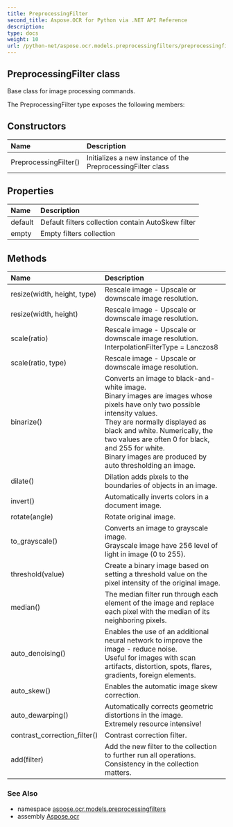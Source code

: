 ```yaml
---
title: PreprocessingFilter
second_title: Aspose.OCR for Python via .NET API Reference
description: 
type: docs
weight: 10
url: /python-net/aspose.ocr.models.preprocessingfilters/preprocessingfilter/
---
```


## PreprocessingFilter class

Base class for image processing commands.

The PreprocessingFilter type exposes the following members:
## Constructors
| Name | Description |
| :- | :- |
|PreprocessingFilter()|Initializes a new instance of the PreprocessingFilter class|
## Properties
| Name | Description |
| :- | :- |
|default|Default filters collection contain AutoSkew filter|
|empty|Empty filters collection|
## Methods
| Name | Description |
| :- | :- |
|resize(width, height, type)|Rescale image - Upscale or downscale image resolution.|
|resize(width, height)|Rescale image - Upscale or downscale image resolution.|
|scale(ratio)|Rescale image - Upscale or downscale image resolution.<br/>            InterpolationFilterType = Lanczos8|
|scale(ratio, type)|Rescale image - Upscale or downscale image resolution.|
|binarize()|Converts an image to black-and-white image.<br/>            Binary images are images whose pixels have only two possible intensity values. <br/>            They are normally displayed as black and white. Numerically, the two values are often 0 for black, and 255 for white.<br/>            Binary images are produced by auto thresholding an image.|
|dilate()|Dilation adds pixels to the boundaries of objects in an image.|
|invert()|Automatically inverts colors in a document image.|
|rotate(angle)|Rotate original image.|
|to_grayscale()|Converts an image to grayscale image.<br/>            Grayscale image have 256 level of light in image (0 to 255).|
|threshold(value)|Create a binary image based on setting a threshold value on the pixel intensity of the original image.|
|median()|The median filter run through each element of the image and replace each pixel with the median of its neighboring pixels.|
|auto_denoising()|Enables the use of an additional neural network to improve the image - reduce noise.<br/>            Useful for images with scan artifacts, distortion, spots, flares, gradients, foreign elements.|
|auto_skew()|Enables the automatic image skew correction.|
|auto_dewarping()|Automatically corrects geometric distortions in the image.<br/>            Extremely resource intensive!|
|contrast_correction_filter()|Contrast correction filter.|
|add(filter)|Add the new filter to the collection to further run all operations.<br/>            Consistency in the collection matters.|

### See Also

* namespace [aspose.ocr.models.preprocessingfilters](/python-net/aspose.ocr.models.preprocessingfilters/)
* assembly [Aspose.ocr](/ocr/python-net/)


